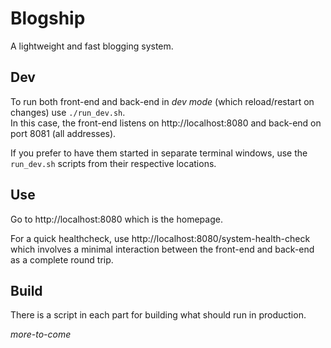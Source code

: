 # Blogship

A lightweight and fast blogging system.

## Dev

To run both front-end and back-end in _dev mode_ (which reload/restart on changes) use `./run_dev.sh`.<br/>
In this case, the front-end listens on http://localhost:8080 and back-end on port 8081 (all addresses).

If you prefer to have them started in separate terminal windows, use the `run_dev.sh` scripts from their respective locations.

## Use

Go to http://localhost:8080 which is the homepage.

For a quick healthcheck, use http://localhost:8080/system-health-check which involves a minimal interaction 
between the front-end and back-end as a complete round trip.

## Build

There is a script in each part for building what should run in production.

_more-to-come_

